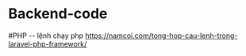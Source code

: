 # Backend-code

#PHP
-- lệnh chạy php 
https://namcoi.com/tong-hop-cau-lenh-trong-laravel-php-framework/
